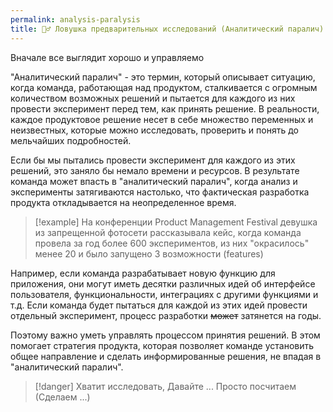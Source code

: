 ```yaml
---
permalink: analysis-paralysis
title: 🕵️‍♂️ Ловушка предварительных исследований (Аналитический паралич)
---
```


Вначале все выглядит  хорошо и управляемо

"Аналитический паралич" - это термин, который описывает ситуацию, когда команда, работающая над продуктом, сталкивается с огромным количеством возможных решений и пытается для каждого из них провести эксперимент перед тем, как принять решение. В реальности, каждое продуктовое решение несет в себе множество переменных и неизвестных, которые можно  исследовать, проверить и понять до мельчайших подробностей. 

Если бы мы пытались провести эксперимент для каждого из этих решений, это заняло бы немало времени и ресурсов. В результате команда может впасть в "аналитический паралич", когда анализ и эксперименты затягиваются настолько, что фактическая разработка продукта откладывается на неопределенное время. 


>[!example] На конференции Product Management Festival девушка из запрещенной фотосети рассказывала кейс, когда  команда провела за год более 600 экспериментов, из них "окрасилось" менее 20 и было запущено 3 возможности (features)

Например, если команда разрабатывает новую функцию для приложения, они могут иметь десятки различных идей об интерфейсе пользователя, функциональности, интеграциях с другими функциями и т.д. Если команда будет пытаться для каждой из этих идей провести отдельный эксперимент, процесс разработки ~~может~~ затянется на годы.

Поэтому важно уметь управлять процессом принятия решений. В этом помогает стратегия продукта, которая позволяет команде установить общее направление и сделать информированные решения, не впадая в "аналитический паралич".


>[!danger] Хватит исследовать, Давайте ... Просто посчитаем  (Сделаем ...)
